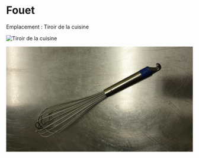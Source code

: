 # Fouet

Emplacement : Tiroir de la cuisine

![Tiroir de la cuisine](/tiroirdelacuisine.jpg)

![fouet](/fouet.jpg)
